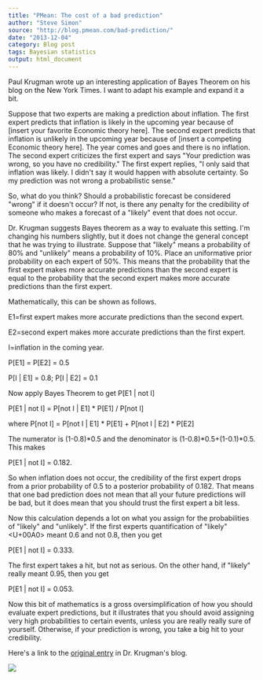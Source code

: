 ```yaml
---
title: "PMean: The cost of a bad prediction"
author: "Steve Simon"
source: "http://blog.pmean.com/bad-prediction/"
date: "2013-12-04"
category: Blog post
tags: Bayesian statistics
output: html_document
---
```


Paul Krugman wrote up an interesting application of Bayes Theorem on his
blog on the New York Times. I want to adapt his example and expand it a
bit.

<!---More--->

Suppose that two experts are making a prediction about inflation. The
first expert predicts that inflation is likely in the upcoming year
because of \[insert your favorite Economic theory here\]. The second
expert predicts that inflation is unlikely in the upcoming year because
of \[insert a competing Economic theory here\]. The year comes and goes
and there is no inflation. The second expert criticizes the first expert
and says "Your prediction was wrong, so you have no credibility." The
first expert replies, "I only said that inflation was likely. I didn't
say it would happen with absolute certainty. So my prediction was not
wrong a probabilistic sense."

So, what do you think? Should a probabilistic forecast be considered
"wrong" if it doesn't occur? If not, is there any penalty for the
credibility of someone who makes a forecast of a "likely" event that
does not occur.

Dr. Krugman suggests Bayes theorem as a way to evaluate this setting.
I'm changing his numbers slightly, but it does not change the general
concept that he was trying to illustrate. Suppose that "likely" means a
probability of 80% and "unlikely" means a probability of 10%. Place an
uniformative prior probability on each expert of 50%. This means that
the probability that the first expert makes more accurate predictions
than the second expert is equal to the probability that the second
expert makes more accurate predictions than the first expert.

Mathematically, this can be shown as follows.

E1=first expert makes more accurate predictions than the second expert.

E2=second expert makes more accurate predictions than the first expert.

I=inflation in the coming year.

P\[E1\] = P\[E2\] = 0.5

P\[I \| E1\] = 0.8; P\[I \| E2\] = 0.1

Now apply Bayes Theorem to get P\[E1 \| not I\]

P\[E1 \| not I\] = P\[not I \| E1\] \* P\[E1\] / P\[not I\]

where P\[not I\] = P\[not I \| E1\] \* P\[E1\] + P\[not I \| E2\] \*
P\[E2\]

The numerator is (1-0.8)\*0.5 and the denominator is
(1-0.8)\*0.5+(1-0.1)\*0.5. This makes

P\[E1 \| not I\] = 0.182.

So when inflation does not occur, the credibility of the first expert
drops from a prior probability of 0.5 to a posterior probability of
0.182. That means that one bad prediction does not mean that all your
future predictions will be bad, but it does mean that you should trust
the first expert a bit less.

Now this calculation depends a lot on what you assign for the
probabilities of "likely" and "unlikely". If the first experts
quantification of "likely"<U+00A0> meant 0.6 and not 0.8, then you get

P\[E1 \| not I\] = 0.333.

The first expert takes a hit, but not as serious. On the other hand, if
"likely" really meant 0.95, then you get

P\[E1 \| not I\] = 0.053.

Now this bit of mathematics is a gross oversimplification of how you
should evaluate expert predictions, but it illustrates that you should
avoid assigning very high probabilities to certain events, unless you
are really really sure of yourself. Otherwise, if your prediction is
wrong, you take a big hit to your credibility.

Here's a link to the [original
entry](http://krugman.blogs.nytimes.com/2013/12/01/inflationistas-at-bayes/?_r=0 "original entry")
in Dr. Krugman's blog.

![](../../web/images/bad-prediction01.png)




